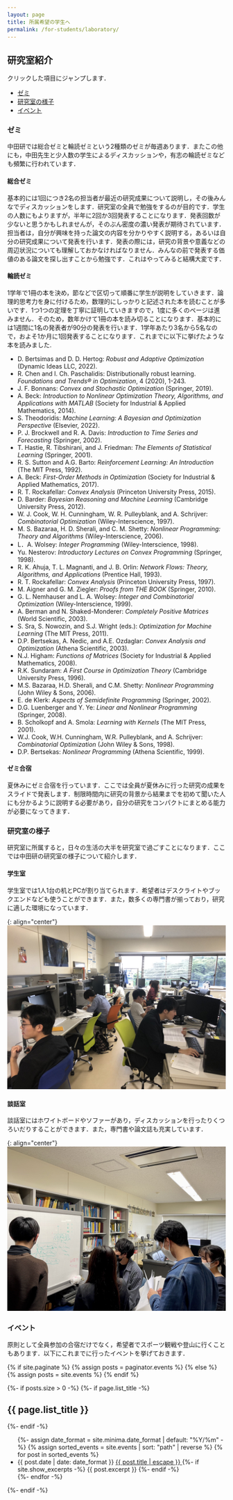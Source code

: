 ```yaml
---
layout: page
title: 所属希望の学生へ
permalink: /for-students/laboratory/
---
```


## 研究室紹介

クリックした項目にジャンプします．

- [ゼミ](#ゼミ)
- [研究室の様子](#研究室の様子)
- [イベント](#イベント)

### ゼミ

中田研では総合ゼミと輪読ゼミという2種類のゼミが毎週あります．またこの他にも，中田先生と少人数の学生によるディスカッションや，有志の輪読ゼミなども頻繁に行われています．

#### 総合ゼミ

基本的には1回につき2名の担当者が最近の研究成果について説明し，その後みんなでディスカッションをします．研究室の全員で勉強をするのが目的です．学生の人数にもよりますが，半年に2回か3回発表することになります．発表回数が少ないと思うかもしれませんが，そのぶん密度の濃い発表が期待されています．担当者は，自分が興味を持った論文の内容を分かりやすく説明する，あるいは自分の研究成果について発表を行います．発表の際には，研究の背景や意義などの周辺状況についても理解しておかなければなりません．みんなの前で発表する価値のある論文を探し出すことから勉強です．これはやってみると結構大変です．

#### 輪読ゼミ

1学年で1冊の本を決め，節などで区切って順番に学生が説明をしていきます．論理的思考力を身に付けるため，数理的にしっかりと記述された本を読むことが多いです．1つ1つの定理を丁寧に証明していきますので，1度に多くのページは進みません．そのため，数年かけて1冊の本を読み切ることになります．基本的には1週間に1名の発表者が90分の発表を行います．1学年あたり3名から5名なので，およそ1か月に1回発表することになります．これまでに以下に挙げたような本を読みました.

- D. Bertsimas and D. D. Hertog: *Robust and Adaptive Optimization* (Dynamic Ideas LLC, 2022).
- R. Chen and I. Ch. Paschalidis: Distributionally robust learning. *Foundations and Trends&reg; in Optimization*, 4 (2020), 1-243.
- J. F. Bonnans: *Convex and Stochastic Optimization* (Springer, 2019).
- A. Beck: *Introduction to Nonlinear Optimization Theory, Algorithms, and Applications with MATLAB* (Society for Industrial & Applied Mathematics, 2014).
- S. Theodoridis: *Machine Learning: A Bayesian and Optimization Perspective* (Elsevier, 2022).
- P. J. Brockwell and R. A. Davis: *Introduction to Time Series and Forecasting* (Springer, 2002).
- T. Hastie, R. Tibshirani, and J. Friedman: *The Elements of Statistical Learning* (Springer, 2001).
- R. S. Sutton and A.G. Barto: *Reinforcement Learning: An Introduction* (The MIT Press, 1992).
- A. Beck: *First-Order Methods in Optimization* (Society for Industrial & Applied Mathematics, 2017).
- R. T. Rockafellar: *Convex Analysis* (Princeton University Press, 2015).
- D. Barder: *Bayesian Reasoning and Machine Learning* (Cambridge University Press, 2012).
- W. J. Cook, W. H. Cunningham, W. R. Pulleyblank, and A. Schrijver: *Combinatorial Optimization* (Wiley-Interscience, 1997).
- M. S. Bazaraa, H. D. Sherali, and C. M. Shetty: *Nonlinear Programming: Theory and Algorithms* (Wiley-Interscience, 2006).
- L．A. Wolsey: *Integer Programming* (Wiley-Interscience, 1998).
- Yu. Nesterov: *Introductory Lectures on Convex Programming* (Springer, 1998).
- R. K. Ahuja, T. L. Magnanti, and J. B. Orlin: *Network Flows: Theory, Algorithms, and Applications* (Prentice Hall, 1993).
- R. T. Rockafellar: *Convex Analysis* (Princeton University Press, 1997).
- M. Aigner and G. M. Ziegler: *Proofs from THE BOOK* (Springer, 2010).
- G. L. Nemhauser and L. A. Wolsey: *Integer and Combinatorial Optimization* (Wiley-Interscience, 1999).
- A. Berman and N. Shaked-Monderer: *Completely Positive Matrices* (World Scientific, 2003).
- S. Sra, S. Nowozin, and S.J. Wright (eds.): *Optimization for Machine Learning* (The MIT Press, 2011).
- D.P. Bertsekas, A. Nedic, and A.E. Ozdaglar: *Convex Analysis and Optimization* (Athena Scientific, 2003).
- N.J. Higham: *Functions of Matrices* (Society for Industrial & Applied Mathematics, 2008).
- R.K. Sundaram: *A First Course in Optimization Theory* (Cambridge University Press, 1996).
- M.S. Bazaraa, H.D. Sherali, and C.M. Shetty: *Nonlinear Programming* (John Wiley & Sons, 2006).
- E. de Klerk: *Aspects of Semidefinite Programming* (Springer, 2002).
- D.G. Luenberger and Y. Ye: *Linear and Nonlinear Programming* (Springer, 2008).
- B. Scholkopf and A. Smola: *Learning with Kernels* (The MIT Press, 2001).
- W.J. Cook, W.H. Cunningham, W.R. Pulleyblank, and A. Schrijver: *Combinatorial Optimization* (John Wiley & Sons, 1998).
- D.P. Bertsekas: *Nonlinear Programming* (Athena Scientific, 1999).

#### ゼミ合宿

夏休みにゼミ合宿を行っています．ここでは全員が夏休みに行った研究の成果をスライドで発表します．制限時間内に研究の背景から結果までを初めて聞いた人にも分かるように説明する必要があり，自分の研究をコンパクトにまとめる能力が必要になってきます．

### 研究室の様子

研究室に所属すると，日々の生活の大半を研究室で過ごすことになります．ここでは中田研の研究室の様子について紹介します．

#### 学生室

学生室では1人1台の机とPCが割り当てられます．希望者はデスクライトやブックエンドなども使うことができます．また，数多くの専門書が揃っており，研究に適した環境になっています．

{: align="center"}
![学生室](/images/4_for-students/laboratory/room-526.jpg)

#### 談話室

談話室にはホワイトボードやソファーがあり，ディスカッションを行ったりくつろいだりすることができます．また，専門書や論文誌も充実しています．

{: align="center"}
![談話室](/images/4_for-students/laboratory/room-519.jpg)

### イベント

原則として全員参加の合宿だけでなく，希望者でスポーツ観戦や登山に行くこともあります．以下にこれまでに行ったイベントを挙げておきます．

{% if site.paginate %}
{% assign posts = paginator.events %}
{% else %}
{% assign posts = site.events %}
{% endif %}


{%- if posts.size > 0 -%}
{%- if page.list_title -%}
    <h2 class="post-list-heading">{{ page.list_title }}</h2>
{%- endif -%}
<ul class="post-list">
    {%- assign date_format = site.minima.date_format | default: "%Y/%m" -%}
    {% assign sorted_events = site.events | sort: "path" | reverse %}
  {% for post in sorted_events %}
    <li>
    <span class="post-meta">{{ post.date | date: date_format }}</span>
    <a class="post-link" href="{{ post.url | relative_url }}">
        {{ post.title | escape }}
    </a>
    {%- if site.show_excerpts -%}
        {{ post.excerpt }}
    {%- endif -%}
    </li>
    {%- endfor -%}
</ul>

{%- endif -%}
